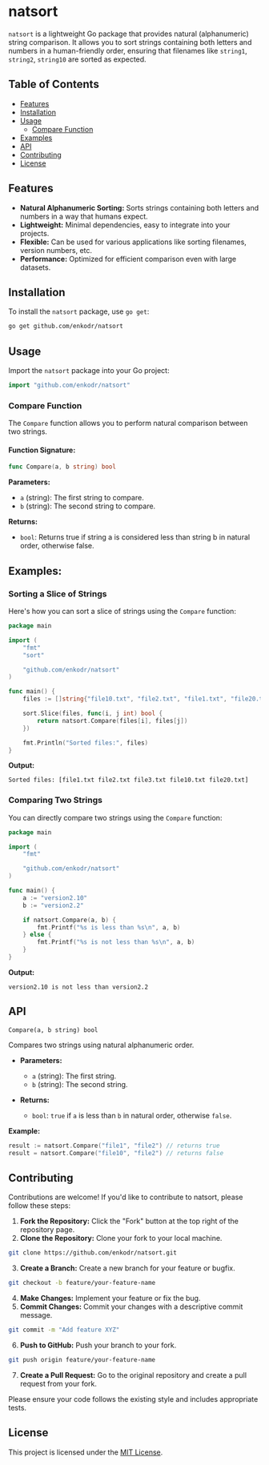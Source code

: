 # natsort

`natsort` is a lightweight Go package that provides natural (alphanumeric) string comparison. It allows you to sort strings containing both letters and numbers in a human-friendly order, ensuring that filenames like `string1`, `string2`, `string10` are sorted as expected.

## Table of Contents

- [Features](#features)
- [Installation](#installation)
- [Usage](#usage)
  - [Compare Function](#compare-function)
- [Examples](#examples)
- [API](#api)
- [Contributing](#contributing)
- [License](#license)

## Features

- **Natural Alphanumeric Sorting:** Sorts strings containing both letters and numbers in a way that humans expect.
- **Lightweight:** Minimal dependencies, easy to integrate into your projects.
- **Flexible:** Can be used for various applications like sorting filenames, version numbers, etc.
- **Performance:** Optimized for efficient comparison even with large datasets.

## Installation

To install the `natsort` package, use `go get`:

```bash
go get github.com/enkodr/natsort
```

## Usage

Import the `natsort` package into your Go project:

```go
import "github.com/enkodr/natsort"
```

### Compare Function

The `Compare` function allows you to perform natural comparison between two strings.

#### Function Signature:

```go
func Compare(a, b string) bool
```

**Parameters:**
- `a` (string): The first string to compare.
- `b` (string): The second string to compare.

**Returns:**
- `bool`: Returns true if string a is considered less than string b in natural order, otherwise false.

## Examples:

### Sorting a Slice of Strings

Here's how you can sort a slice of strings using the `Compare` function:

```go
package main

import (
    "fmt"
    "sort"

    "github.com/enkodr/natsort"
)

func main() {
    files := []string{"file10.txt", "file2.txt", "file1.txt", "file20.txt", "file3.txt"}

    sort.Slice(files, func(i, j int) bool {
        return natsort.Compare(files[i], files[j])
    })

    fmt.Println("Sorted files:", files)
}
```

**Output:**

```less
Sorted files: [file1.txt file2.txt file3.txt file10.txt file20.txt]
```

### Comparing Two Strings

You can directly compare two strings using the `Compare` function:

```go
package main

import (
    "fmt"

    "github.com/enkodr/natsort"
)

func main() {
    a := "version2.10"
    b := "version2.2"

    if natsort.Compare(a, b) {
        fmt.Printf("%s is less than %s\n", a, b)
    } else {
        fmt.Printf("%s is not less than %s\n", a, b)
    }
}
```

**Output:**

```less
version2.10 is not less than version2.2
```

## API

`Compare(a, b string) bool`

Compares two strings using natural alphanumeric order.

- **Parameters:**
  - `a` (string): The first string.
  - `b` (string): The second string.

- **Returns:**
  - `bool`: `true` if `a` is less than `b` in natural order, otherwise `false`.

**Example:**

```go
result := natsort.Compare("file1", "file2") // returns true
result = natsort.Compare("file10", "file2") // returns false
```

## Contributing

Contributions are welcome! If you'd like to contribute to natsort, please follow these steps:
1. **Fork the Repository:** Click the "Fork" button at the top right of the repository page.
2. **Clone the Repository:** Clone your fork to your local machine.
```bash
git clone https://github.com/enkodr/natsort.git
```
3. **Create a Branch:** Create a new branch for your feature or bugfix.
```bash
git checkout -b feature/your-feature-name
```
4. **Make Changes:** Implement your feature or fix the bug.
5. **Commit Changes:** Commit your changes with a descriptive commit message.
```bash
git commit -m "Add feature XYZ"
```
6. **Push to GitHub:** Push your branch to your fork.
```bash
git push origin feature/your-feature-name
```
7. **Create a Pull Request:** Go to the original repository and create a pull request from your fork.

Please ensure your code follows the existing style and includes appropriate tests.

## License
This project is licensed under the [MIT License](LICENSE).
